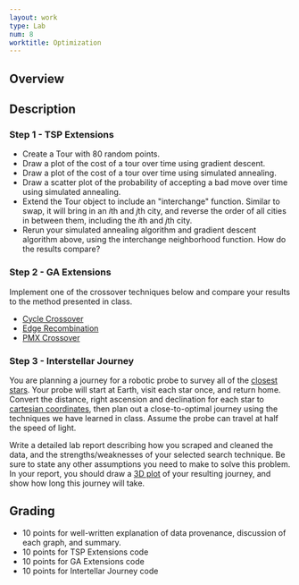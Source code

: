 ```yaml
---
layout: work
type: Lab
num: 8
worktitle: Optimization
---
```


## Overview

## Description

### Step 1 - TSP Extensions

* Create a Tour with 80 random points.
* Draw a plot of the cost of a tour over time using gradient descent.
* Draw a plot of the cost of a tour over time using simulated annealing.
* Draw a scatter plot of the probability of accepting a bad move over time using simulated annealing.
* Extend the Tour object to include an "interchange" function. Similar to swap,
it will bring in an *i*th and *j*th city, and reverse the order of all cities
in between them, including the *i*th and *j*th city.
* Rerun your simulated annealing algorithm and gradient descent algorithm above, using
the interchange neighborhood function. How do the results compare?

### Step 2 - GA Extensions

Implement one of the crossover techniques below and compare your results to the
method presented in class.

* [Cycle Crossover](http://www.rubicite.com/Tutorials/GeneticAlgorithms/CrossoverOperators/CycleCrossoverOperator.aspx)
* [Edge Recombination](http://www.rubicite.com/Tutorials/GeneticAlgorithms/CrossoverOperators/EdgeRecombinationCrossoverOperator.aspx)
* [PMX Crossover](http://www.rubicite.com/Tutorials/GeneticAlgorithms/CrossoverOperators/PMXCrossoverOperator.aspx)

### Step 3 - Interstellar Journey

You are planning a journey for a robotic probe to survey all of the
[closest stars](http://en.wikipedia.org/wiki/List_of_nearest_stars_and_brown_dwarfs).
Your probe will start at Earth, visit each star once, and return home.
Convert the distance, right ascension and declination for each
star to [cartesian coordinates](http://www.astronexus.com/node/37), then plan
out a close-to-optimal journey using the techniques we have learned in class.
Assume the probe can travel at half the speed of light.

Write a detailed lab report describing how you scraped
and cleaned the data, and the strengths/weaknesses of your selected search technique.
Be sure to state any other assumptions you need to make to solve this problem.
In your report, you should draw a
[3D plot](https://matplotlib.org/mpl_toolkits/mplot3d/tutorial.html) of your
resulting journey, and show how long this journey will take.

## Grading

* 10 points for well-written explanation of data provenance, discussion of each graph, and summary.
* 10 points for TSP Extensions code
* 10 points for GA Extensions code
* 10 points for Intertellar Journey code
